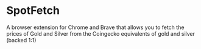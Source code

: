 # SpotFetch
A browser extension for Chrome and Brave that allows you to fetch the prices of Gold and Silver from the Coingecko equivalents of gold and silver (backed 1:1)
